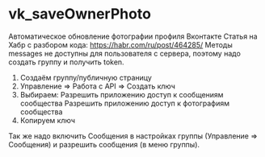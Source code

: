 # vk_saveOwnerPhoto
Автоматическое обновление фотографии профиля Вконтакте
Статья на Хабр с разбором кода: https://habr.com/ru/post/464285/
Методы messages не доступны для пользователя с сервера, поэтому надо создать группу и получить token.
1. Создаём группу/публичную страницу
2. Управление => Работа с API => Создать ключ
3. Выбираем:
  Разрешить приложению доступ к сообщениям сообщества
  Разрешить приложению доступ к фотографиям сообщества
4. Копируем ключ

Так же надо включить Сообщения в настройках группы (Управление => Сообщения) и разрешить сообщения (в меню группы).
